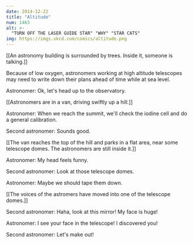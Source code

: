 ```yaml
---
date: 2014-12-22
title: "Altitude"
num: 1463
alt: >-
  "TURN OFF THE LASER GUIDE STAR" "WHY" "STAR CATS"
img: https://imgs.xkcd.com/comics/altitude.png
---
```

[[An astronomy building is surrounded by trees.  Inside it, someone is talking.]]

Because of low oxygen, astronomers working at high altitude telescopes may need to write down their plans ahead of time while at sea level.

Astronomer: Ok, let's head up to the observatory.

[[Astronomers are in a van, driving swiftly up a hill.]]

Astronomer: When we reach the summit, we'll check the iodine cell and do a general calibration.

Second astronomer: Sounds good.

[[The van reaches the top of the hill and parks in a flat area, near some telescope domes.  The astronomers are still inside it.]]

Astronomer: My head feels funny.

Second astronomer: Look at those telescope domes.

Astronomer: Maybe we should tape them down.

[[The voices of the astromers have moved into one of the telescope domes.]]

Second astronomer: Haha, look at this mirror!  My face is huge!

Astronomer: I see your face in the telescope! I discovered you!

Second astronomer: Let's make out!

